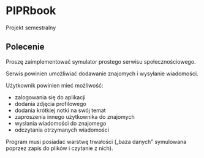 # PIPRbook
Projekt semestralny


## Polecenie
Proszę zaimplementować symulator prostego serwisu społecznościowego. 

Serwis powinien umożliwiać dodawanie znajomych i wysyłanie wiadomości. 

Użytkownik powinien mieć możliwość:
* zalogowania się do aplikacji
* dodania zdjęcia profilowego
* dodania krótkiej notki na swój temat
* zaproszenia innego użytkownika do znajomych
* wysłania wiadomości do znajomego
* odczytania otrzymanych wiadomości

Program musi posiadać warstwę trwałości („baza danych” symulowana poprzez zapis do plików i czytanie z nich).
